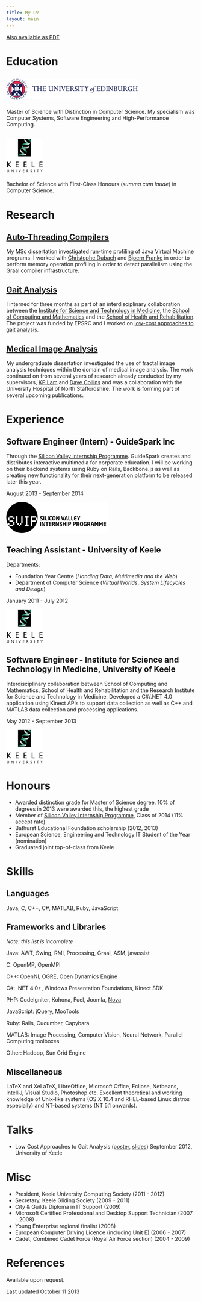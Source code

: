 ```yaml
---
title: My CV
layout: main
---
```


[Also available as PDF](http://chrisatk.in/cv)

# Education

## [![The University of Edinburgh](assets/ed.png)](http://www.inf.ed.ac.uk)

Master of Science with Distinction in Computer Science. My specialism was Computer Systems, Software Engineering and High-Performance Computing.

<!--Modules: [Parallel Programming Languages and Systems](http://www.inf.ed.ac.uk/teaching/courses/ppls), [Compiling Techniques](http://www.inf.ed.ac.uk/teaching/courses/ct), [Parallel Architectures](http://www.inf.ed.ac.uk/teaching/courses/pa), [Multi-Agent Semantic Web Systems](http://www.inf.ed.ac.uk/teaching/courses/masws), [Extreme Computing](http://www.inf.ed.ac.uk/teaching/courses/exc), [Distributed Systems](http://www.inf.ed.ac.uk/teaching/courses/ds), [Design and Analysis of Parallel Algorithms](http://www.inf.ed.ac.uk/teaching/courses/dapa) and Threaded Programming (at [EPCC](http://www.epcc.ed.ac.uk)).-->

<!--Dissertation title: "Dynamic Parallelism Detection in the Java HotSpot Virtual Machine"-->

## [![University of Keele](assets/keele.png)](http://www.scm.keele.ac.uk)
Bachelor of Science with First-Class Honours (*summa cum laude*) in Computer Science.

<!--Modules included: [Advanced Programming Practices](http://www.keele.ac.uk/modcat/2011-2/csc-20004.htm), [Computational Intelligence 1](http://www.keele.ac.uk/modcat/2011-2/csc-20023.htm) and [2](http://www.keele.ac.uk/modcat/2011-2/csc-30020.htm), [Advanced Databases and Applications](http://www.keele.ac.uk/modcat/2011-2/csc-30002.htm) and [Communications and Networks](http://www.keele.ac.uk/modcat/2011-2/csc-30012.htm). I also took additional modules in mathematics, forensic science, Russian language and astrophysics.-->

# Research

## [Auto-Threading Compilers](research-and-teaching/locomotion.html)
My [MSc dissertation](research-and-teaching/locomotion.html) investigated run-time profiling of Java Virtual Machine programs. I worked with [Christophe Dubach](http://homepages.inf.ed.ac.uk/cdubach) and [Bjoern Franke](http://homepages.inf.ed.ac.uk/bfranke) in order to perform memory operation profiling in order to detect parallelism using the Graal compiler infrastructure.

## [Gait Analysis](research-and-teaching/gait-analysis.html)
I interned for three months as part of an interdisciplinary collaboration between the [Institute for Science and Technology in Medicine](http://www.keele.ac.uk/istm/), the [School of Computing and Mathematics](http://keele.ac.uk/scm) and the [School of Health and Rehabilitation](http://www.keele.ac.uk/healthandrehabilitation/). The project was funded by EPSRC and I worked on [low-cost approaches to gait analysis](pub/approaches.pdf).

## [Medical Image Analysis](research-and-teaching/apex.html)
My undergraduate dissertation investigated the use of fractal image analysis techniques within the domain of medical image analysis. The work continued on from several years of research already conducted by my supervisors, [KP Lam](http://www.keele.ac.uk/scm/staff/academic/drkplam/) and [Dave Collins](http://www.keele.ac.uk/scm/staff/academic/davidcollins/) and was a collaboration with the University Hospital of North Staffordshire. The work is forming part of several upcoming publications.

# Experience

## Software Engineer (Intern) - GuideSpark Inc
Through the [Silicon Valley Internship Programme](http://www.siliconvalleyinternship.com). GuideSpark creates and distributes interactive multimedia for corporate education. I will be working on their backend systems using Ruby on Rails, Backbone.js as well as creating new functionality for their next-generation platform to be released later this year.

August 2013 - September 2014

![Silicon Valley Internship Programme](assets/svip.png)

## Teaching Assistant - University of Keele

Departments:

* Foundation Year Centre (*Handing Data*, *Multimedia and the Web*)
* Department of Computer Science (*Virtual Worlds*, *System Lifecycles and Design*)

January 2011 - July 2012

![University of Keele](assets/keele.png)

## Software Engineer - Institute for Science and Technology in Medicine, University of Keele
Interdisciplinary collaboration between School of Computing and Mathematics, School of Health and Rehabilitation and the Research Institute for Science and Technology in Medicine. Developed a C#/.NET 4.0 application using Kinect APIs to support data collection as well as C++ and MATLAB data collection and processing applications.

May 2012 - September 2013

![University of Keele](assets/keele.png)

# Honours
 - Awarded distinction grade for Master of Science degree. 10% of degrees in 2013 were awarded this, the highest grade
 - Member of [Silicon Valley Internship Programme](http://siliconvalleyinternship.com), Class of 2014 (11% accept rate)
 - Bathurst Educational Foundation scholarship (2012, 2013)
 - European Science, Engineering and Technology IT Student of the Year (nomination)
 - Graduated joint top-of-class from Keele

# Skills
## Languages
Java, C, C++, C#, MATLAB, Ruby, JavaScript

## Frameworks and Libraries
*Note: this list is incomplete*

Java: AWT, Swing, RMI, Processing, Graal, ASM, javassist  

C: OpenMP, OpenMPI

C++: OpenNI, OGRE, Open Dynamics Engine

C#: .NET 4.0+, Windows Presentation Foundations, Kinect SDK

PHP: CodeIgniter, Kohona, Fuel, Joomla, [Nova](projects/nova.html)

JavaScript: jQuery, MooTools

Ruby: Rails, Cucumber, Capybara

MATLAB: Image Processing, Computer Vision, Neural Network, Parallel Computing toolboxes

Other: Hadoop, Sun Grid Engine

## Miscellaneous
LaTeX and XeLaTeX, LibreOffice, Microsoft Office, Eclipse, Netbeans, IntelliJ, Visual Studio, Photoshop etc. Excellent theoretical and working knowledge of Unix-like systems (OS X 10.4 and RHEL-based Linux distros especially) and NT-based systems (NT 5.1 onwards).

# Talks
- Low Cost Approaches to Gait Analysis ([poster](http://www.keele.ac.uk/media/keeleuniversity/facnatsci/scm/seminars/Epsam%20poster%20portrait%20chris.pdf), [slides](pub/approaches.pdf)) September 2012, University of Keele


# Misc
- President, Keele University Computing Society (2011 - 2012)
- Secretary, Keele Gliding Society (2009 - 2011)
- City & Guilds Diploma in IT Support (2009)
- Microsoft Certified Professional and Desktop Support Technician (2007 - 2008)
- Young Enterprise regional finalist (2008)
- European Computer Driving Licence (including Unit E) (2006 - 2007)
- Cadet, Combined Cadet Force (Royal Air Force section) (2004 - 2009)

# References
Available upon request.

Last updated October 11 2013


